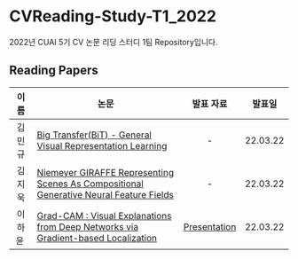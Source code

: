 # CVReading-Study-T1_2022
2022년 CUAI 5기 CV 논문 리딩 스터디 1팀 Repository입니다.

## Reading Papers

|이름|논문|발표 자료|발표일|
|:-:|-|:-:|:-:|
|김민규|[Big Transfer(BiT) - General Visual Representation Learning](Papers/Big_Transfer(BiT)-General_Visual_Representation_Learning.pdf)| -|22.03.22|
|김지욱|[Niemeyer GIRAFFE Representing Scenes As Compositional Generative Neural Feature Fields](Papers/Niemeyer_GIRAFFE_Representing_Scenes_As_Compositional_Generative_Neural_Feature_Fields.pdf)|-|22.03.22|
|이하윤&nbsp;|[Grad-CAM : Visual Explanations from Deep Networks via Gradient-based Localization](Papers/Grad-CAM-Visual_Explanations_from_Deep_Networks_via_Gradient-based_Localization.pdf) |[Presentation](Study_Presentation/Grad-CAM-Visual_Explanations_from_Deep_Networks_via_Gradient-based_Localization.pdf)|22.03.22|
